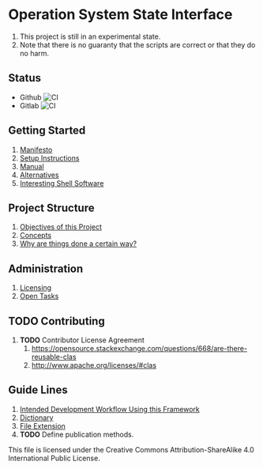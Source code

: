 # Operation System State Interface
1. This project is still in an experimental state.
1. Note that there is no guaranty that the scripts are correct or that they do no harm.

## Status

* Github ![CI](https://github.com/splitcells/os.state.interface/workflows/CI/badge.svg?branch=master)
* Gitlab ![CI](https://gitlab.com/splitcells/net.splitcells.os.state.interface/badges/master/pipeline.svg)

## Getting Started
1. [Manifesto](./doc/manifesto.md)
1. [Setup Instructions](./doc/manual/setup.md)
1. [Manual](./doc/manual.md)
1. [Alternatives](./doc/alternatives.md)
1. [Interesting Shell Software](./doc/shell.software.md)

## Project Structure
1. [Objectives of this Project](./doc/objectives.md)
1. [Concepts](./doc/concept.md)
1. [Why are things done a certain way?](./doc/reasoning.md)

## Administration
1. [Licensing](doc/licensing.md)
1. [Open Tasks](doc/tasks.md)

## __TODO__ Contributing
   1. __TODO__ Contributor License Agreement
      1. https://opensource.stackexchange.com/questions/668/are-there-reusable-clas
      1. http://www.apache.org/licenses/#clas

## Guide Lines
1. [Intended Development Workflow Using this Framework](doc/development.workflow.md)
1. [Dictionary](doc/guide.lines/dictionary.md)
1. [File Extension](doc/guide.lines/file.extensions.md)
1. __TODO__ Define publication methods.

This file is licensed under the Creative Commons Attribution-ShareAlike 4.0 International Public License.
